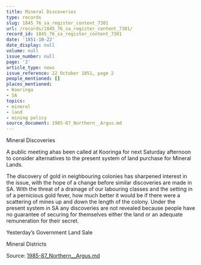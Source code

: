 ```yaml
---
title: Mineral Discoveries
type: records
slug: 1845_76_sa_register_content_7301
url: /records/1845_76_sa_register_content_7301/
record_id: 1845_76_sa_register_content_7301
date: '1851-10-22'
date_display: null
volume: null
issue_number: null
page: '2'
article_type: news
issue_reference: 22 October 1851, page 2
people_mentioned: []
places_mentioned:
- Kooringa
- SA
topics:
- mineral
- land
- mining policy
source_document: 1985-87_Northern__Argus.md
---
```


Mineral Discoveries

A public meeting ahas been called at Kooringa for next Saturday afternoon to consider alternatives to the present system of land purchase for Mineral Lands.

The discovery of gold in neighbouring colonies has sharpened interest in the issue, with the hope of a change before similar discoveries are made in SA.  With the threat of a drainage of our labouring classes and the setting in of a pernicious gold fever, how much better it would be if there were a scattering of mines up and down the length of the colony. Under the present system in SA any discoveries are not revealed because people have no guarantee of securing for themselves either the land or an adequate remuneration for their secret.

Yesterday’s Government Land Sale

Mineral Districts


Source: [1985-87_Northern__Argus.md](/downloads/markdown/1985-87_Northern__Argus.md)
